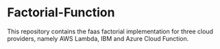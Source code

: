 # Factorial-Function
This repository contains the faas factorial implementation for three cloud providers, namely AWS Lambda, IBM and Azure Cloud Function.